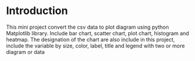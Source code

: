 # Introduction

This mini project convert the csv data to plot diagram using python Matplotlib library. Include bar chart, scatter chart, plot chart, histogram and heatmap. The designation of the chart are also include in this project, include the variable by size, color, label, title and legend with two or more diagram or data
